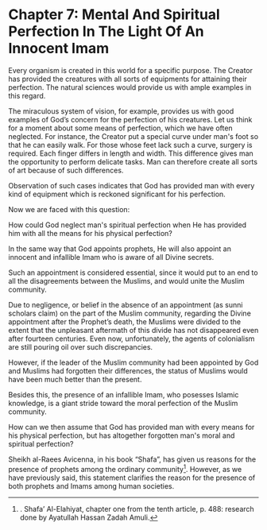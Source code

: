 Chapter 7: Mental And Spiritual Perfection In The Light Of An Innocent Imam
===========================================================================

Every organism is created in this world for a specific purpose. The
Creator has provided the creatures with all sorts of equipments for
attaining their perfection. The natural sciences would provide us with
ample examples in this regard.

The miraculous system of vision, for example, provides us with good
examples of God’s concern for the perfection of his creatures. Let us
think for a moment about some means of perfection, which we have often
neglected. For instance, the Creator put a special curve under man's
foot so that he can easily walk. For those whose feet lack such a curve,
surgery is required. Each finger differs in length and width. This
difference gives man the opportunity to perform delicate tasks. Man can
therefore create all sorts of art because of such differences.

Observation of such cases indicates that God has provided man with every
kind of equipment which is reckoned significant for his perfection.

Now we are faced with this question:

How could God neglect man's spiritual perfection when He has provided
him with all the means for his physical perfection?

In the same way that God appoints prophets, He will also appoint an
innocent and infallible Imam who is aware of all Divine secrets.

Such an appointment is considered essential, since it would put to an
end to all the disagreements between the Muslims, and would unite the
Muslim community.

Due to negligence, or belief in the absence of an appointment (as sunni
scholars claim) on the part of the Muslim community, regarding the
Divine appointment after the Prophet’s death, the Muslims were divided
to the extent that the unpleasant aftermath of this divide has not
disappeared even after fourteen centuries. Even now, unfortunately, the
agents of colonialism are still pouring oil over such discrepancies.

However, if the leader of the Muslim community had been appointed by God
and Muslims had forgotten their differences, the status of Muslims would
have been much better than the present.

Besides this, the presence of an infallible Imam, who posesses Islamic
knowledge, is a giant stride toward the moral perfection of the Muslim
community.

How can we then assume that God has provided man with every means for
his physical perfection, but has altogether forgotten man's moral and
spiritual perfection?

Sheikh al-Raees Avicenna, in his book “Shafa”, has given us reasons for
the presence of prophets among the ordinary community[^1]. However, as
we have previously said, this statement clarifies the reason for the
presence of both prophets and Imams among human societies.

[^1]: . Shafa’ Al-Elahiyat, chapter one from the tenth article, p. 488:
research done by Ayatullah Hassan Zadah Amuli.


